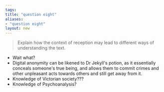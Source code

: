 ```yaml
---
tags: 
title: "question eight"
aliases:
- "question eight"
layout: new
---
```


> Explain how the context of reception may lead to different ways of understanding the text.

- Wait what?
- Digital anonymity can be likened to Dr Jekyll's potion, as it essentially conceals someone's true being, and allows them to commit crimes and other unpleasant acts towards others and still get away from it.
- Knowledge of Victorian society???
- Knowledge of Psychoanalysis?
